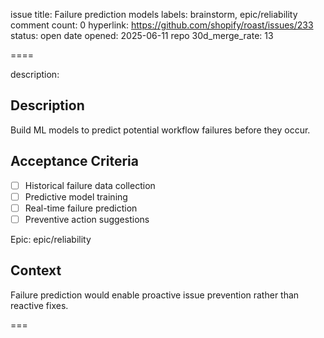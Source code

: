 issue title: Failure prediction models
labels: brainstorm, epic/reliability
comment count: 0
hyperlink: https://github.com/shopify/roast/issues/233
status: open
date opened: 2025-06-11
repo 30d_merge_rate: 13

====

description:
## Description
Build ML models to predict potential workflow failures before they occur.

## Acceptance Criteria
- [ ] Historical failure data collection
- [ ] Predictive model training
- [ ] Real-time failure prediction
- [ ] Preventive action suggestions

Epic: epic/reliability

## Context
Failure prediction would enable proactive issue prevention rather than reactive fixes.

===
